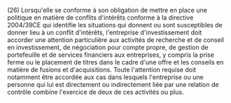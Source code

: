 (26) Lorsqu'elle se conforme à son obligation de mettre en place une politique en matière de conflits d'intérêts conforme à la directive 2004/39CE qui identifie les situations qui donnent ou sont susceptibles de donner lieu à un conflit d'intérêts, l'entreprise d'investissement doit accorder une attention particulière aux activités de recherche et de conseil en investissement, de négociation pour compte propre, de gestion de portefeuille et de services financiers aux entreprises, y compris la prise ferme ou le placement de titres dans le cadre d'une offre et les conseils en matière de fusions et d'acquisitions. Toute l'attention requise doit notamment être accordée aux cas dans lesquels l'entreprise ou une personne qui lui est directement ou indirectement liée par une relation de contrôle combine l'exercice de deux de ces activités ou plus.